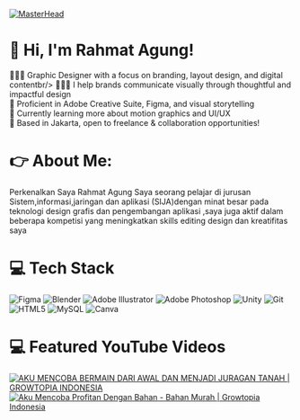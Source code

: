 <!-- Level 3: Add custom code -->
[![MasterHead](https://firebasestorage.googleapis.com/v0/b/flexi-coding.appspot.com/o/dempgi7-520f8d5f-63d4-4453-8822-dbc149ae27f8.gif?alt=media&token=91c0c7b2-93c3-4029-b011-1a8703c5730d)](https://rishavchanda.io)

# 👋 Hi, I'm Rahmat Agung!
👩🏻‍💻 Graphic Designer with a focus on branding, layout design, and digital contentbr/>
👩🏻‍🎓 I help brands communicate visually through thoughtful and impactful design<br/>
🎨 Proficient in Adobe Creative Suite, Figma, and visual storytelling<br/>
🌷 Currently learning more about motion graphics and UI/UX<br/>
💭  Based in Jakarta, open to freelance & collaboration opportunities!<br/>

# 👉 About Me:
Perkenalkan Saya Rahmat Agung Saya seorang pelajar di jurusan Sistem,informasi,jaringan dan aplikasi (SIJA)dengan minat besar pada teknologi design grafis dan pengembangan aplikasi ,saya juga aktif dalam beberapa kompetisi yang meningkatkan skills editing design dan kreatifitas saya

# 💻 Tech Stack
<!-- Badges from https://github.com/Ileriayo/markdown-badges -->
![Figma](https://img.shields.io/badge/figma-%23F24E1E.svg?style=for-the-badge&logo=figma&logoColor=white) ![Blender](https://img.shields.io/badge/blender-%23F5792A.svg?style=for-the-badge&logo=blender&logoColor=white) ![Adobe Illustrator](https://img.shields.io/badge/adobe%20illustrator-%23FF9A00.svg?style=for-the-badge&logo=adobe%20illustrator&logoColor=white) ![Adobe Photoshop](https://img.shields.io/badge/adobe%20photoshop-%2331A8FF.svg?style=for-the-badge&logo=adobe%20photoshop&logoColor=white) ![Unity](https://img.shields.io/badge/unity-%23000000.svg?style=for-the-badge&logo=unity&logoColor=white) ![Git](https://img.shields.io/badge/git-%23F05033.svg?style=for-the-badge&logo=git&logoColor=white) ![HTML5](https://img.shields.io/badge/html5-%23E34F26.svg?style=for-the-badge&logo=html5&logoColor=white) ![MySQL](https://img.shields.io/badge/mysql-4479A1.svg?style=for-the-badge&logo=mysql&logoColor=white) ![Canva](https://img.shields.io/badge/Canva-%2300C4CC.svg?style=for-the-badge&logo=Canva&logoColor=white)

# 💻 Featured YouTube Videos
<!-- YouTube video cards from https://github.com/DenverCoder1/github-readme-youtube-cards -->
<!-- If you want to display the latest videos, then simply follow the instructions in the above repo. -->
<!-- If you however want to select which videos display, then you can manually generate the video link by changing the below parameters in angle brackets. -->
<!-- https://ytcards.demolab.com/?id=<video ID>&title=<video+title>&lang=en&timestamp=<video publish date in Unix time format>&background_color=%230d1117&title_color=%23ffffff&stats_color=%23dedede&max_title_lines=1&width=250&border_radius=5&duration=<video duration in seconds> "<video title>") -->
<!-- BEGIN YOUTUBE-CARDS -->
[![AKU MENCOBA BERMAIN DARI AWAL DAN MENJADI JURAGAN TANAH | GROWTOPIA INDONESIA](https://ytcards.demolab.com/?id=Jrox_kTJ2UU&title=AKU+MENCOBA+BERMAIN+DARI+AWAL+DAN+MENJADI+JURAGAN+TANAH+%7C+GROWTOPIA+INDONESIA&lang=id&timestamp=1636628400&background_color=%230d1117&title_color=%23ffffff&stats_color=%23dedede&max_title_lines=2&width=350&border_radius=8&duration=0 "AKU MENCOBA BERMAIN DARI AWAL DAN MENJADI JURAGAN TANAH | GROWTOPIA INDONESIA")](https://youtu.be/Jrox_kTJ2UU?si=_91v2BJ4wrXOk8pi)
[![Aku Mencoba Profitan Dengan Bahan - Bahan Murah | Growtopia Indonesia](https://ytcards.demolab.com/?id=zuhBs0uSzRY&title=Aku+Mencoba+Profitan+Dengan+Bahan+-+Bahan+Murah+%7C+Growtopia+Indonesia&lang=id&background_color=%230d1117&title_color=%23ffffff&stats_color=%23dedede&max_title_lines=2&width=350&border_radius=8&duration=0 "Aku Mencoba Profitan Dengan Bahan - Bahan Murah | Growtopia Indonesia")](https://youtu.be/zuhBs0uSzRY?si=h87Rm_m9cuLn2PBB)

